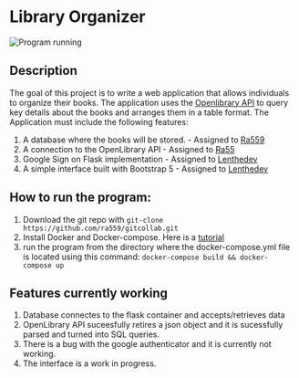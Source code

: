 # Library Organizer

![Program running](programrunning.gif)

## Description
The goal of this project is to write a web application that allows individuals to organize their books. The application uses the [Openlibrary API](https://openlibrary.org/dev/docs/api/books) to query key details about the books and arranges them in a table format.
The Application must include the following features:
1. A database where the books will be stored. - Assigned to [Ra559](https://github.com/ra559)
2. A connection to the OpenLibrary API - Assigned to [Ra55](https://github.com/ra559)
3. Google Sign on Flask implementation - Assigned to  [Lenthedev](https://github.com/LenTheDev)
4. A simple interface built with Bootstrap 5 - Assigned to [Lenthedev](https://github.com/LenTheDev)

## How to run the program:
1. Download the git repo with `git-clone https://github.com/ra559/gitcollab.git`
2. Install Docker and Docker-compose. Here is a [tutorial](https://docs.docker.com/compose/install/)
3. run the program from the directory where the docker-compose.yml file is located using this command: `docker-compose build && docker-compose up`

## Features currently working
1. Database connectes to the flask container and accepts/retrieves data
2. OpenLibrary API suceesfully retires a json object and it is sucessfully parsed and turned into SQL queries.
3. There is a bug with the google authenticator and it is currently not working.
4. The interface is a work in progress.
